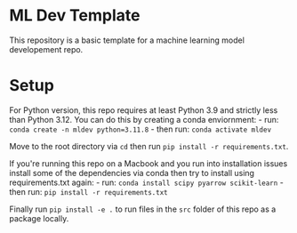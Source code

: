 # ML Dev Template
This repository is a basic template for a machine learning model developement repo. 

# Setup
For Python version, this repo requires at least Python 3.9 and strictly less than Python 3.12. You can do this by creating a conda enviornment:
    - run: `conda create -n mldev python=3.11.8`
    - then run: `conda activate mldev`

Move to the root directory via `cd` then run `pip install -r requirements.txt`. 

If you're running this repo on a Macbook and you run into installation issues install some of the dependencies via conda then try to install using requirements.txt again:
    - run: `conda install scipy pyarrow scikit-learn`
    - then run: `pip install -r requirements.txt`

Finally run `pip install -e .` to run files in the `src` folder of this repo as a package locally.
